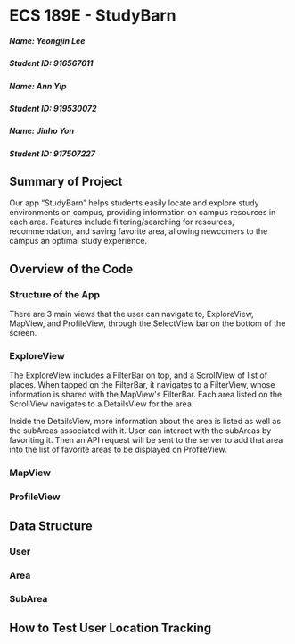 # ECS 189E - StudyBarn

##### Name: Yeongjin Lee
##### Student ID: 916567611
##### Name: Ann Yip
##### Student ID: 919530072
##### Name: Jinho Yon
##### Student ID: 917507227

## Summary of Project
Our app “StudyBarn” helps students easily locate and explore study environments on campus, providing information on 
campus resources in each area. Features include filtering/searching for resources, recommendation, and saving favorite
area, allowing newcomers to the campus an optimal study experience.

## Overview of the Code
### Structure of the App
There are 3 main views that the user can navigate to, ExploreView, MapView, and ProfileView, through the SelectView bar on the bottom of the screen.

### ExploreView
The ExploreView includes a FilterBar on top, and a ScrollView of list of places. When tapped on the FilterBar, it navigates to a FilterView, whose information is shared with the MapView's FilterBar. Each area listed on the ScrollView navigates to a DetailsView for the area. 

Inside the DetailsView, more information about the area is listed as well as the subAreas associated with it. User can interact with the subAreas by favoriting it. Then an API request will be sent to the server to add that area into the list of favorite areas to be displayed on ProfileView.

### MapView


### ProfileView


## Data Structure

### User

### Area

### SubArea

## How to Test User Location Tracking
